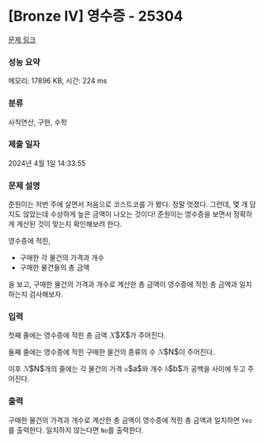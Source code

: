 # [Bronze IV] 영수증 - 25304 

[문제 링크](https://www.acmicpc.net/problem/25304) 

### 성능 요약

메모리: 17896 KB, 시간: 224 ms

### 분류

사칙연산, 구현, 수학

### 제출 일자

2024년 4월 1일 14:33:55

### 문제 설명

<p>준원이는 저번 주에 살면서 처음으로 코스트코를 가 봤다. 정말 멋졌다. 그런데, 몇 개 담지도 않았는데 수상하게 높은 금액이 나오는 것이다! 준원이는 영수증을 보면서 정확하게 계산된 것이 맞는지 확인해보려 한다.</p>

<p>영수증에 적힌,</p>

<ul>
	<li>구매한 각 물건의 가격과 개수</li>
	<li>구매한 물건들의 총 금액</li>
</ul>

<p>을 보고, 구매한 물건의 가격과 개수로 계산한 총 금액이 영수증에 적힌 총 금액과 일치하는지 검사해보자.</p>

### 입력 

 <p>첫째 줄에는 영수증에 적힌 총 금액 <mjx-container class="MathJax" jax="CHTML" style="font-size: 109%; position: relative;"><mjx-math class="MJX-TEX" aria-hidden="true"><mjx-mi class="mjx-i"><mjx-c class="mjx-c1D44B TEX-I"></mjx-c></mjx-mi></mjx-math><mjx-assistive-mml unselectable="on" display="inline"><math xmlns="http://www.w3.org/1998/Math/MathML"><mi>X</mi></math></mjx-assistive-mml><span aria-hidden="true" class="no-mathjax mjx-copytext">$X$</span></mjx-container>가 주어진다.</p>

<p>둘째 줄에는 영수증에 적힌 구매한 물건의 종류의 수 <mjx-container class="MathJax" jax="CHTML" style="font-size: 109%; position: relative;"><mjx-math class="MJX-TEX" aria-hidden="true"><mjx-mi class="mjx-i"><mjx-c class="mjx-c1D441 TEX-I"></mjx-c></mjx-mi></mjx-math><mjx-assistive-mml unselectable="on" display="inline"><math xmlns="http://www.w3.org/1998/Math/MathML"><mi>N</mi></math></mjx-assistive-mml><span aria-hidden="true" class="no-mathjax mjx-copytext">$N$</span></mjx-container>이 주어진다.</p>

<p>이후 <mjx-container class="MathJax" jax="CHTML" style="font-size: 109%; position: relative;"><mjx-math class="MJX-TEX" aria-hidden="true"><mjx-mi class="mjx-i"><mjx-c class="mjx-c1D441 TEX-I"></mjx-c></mjx-mi></mjx-math><mjx-assistive-mml unselectable="on" display="inline"><math xmlns="http://www.w3.org/1998/Math/MathML"><mi>N</mi></math></mjx-assistive-mml><span aria-hidden="true" class="no-mathjax mjx-copytext">$N$</span></mjx-container>개의 줄에는 각 물건의 가격 <mjx-container class="MathJax" jax="CHTML" style="font-size: 109%; position: relative;"><mjx-math class="MJX-TEX" aria-hidden="true"><mjx-mi class="mjx-i"><mjx-c class="mjx-c1D44E TEX-I"></mjx-c></mjx-mi></mjx-math><mjx-assistive-mml unselectable="on" display="inline"><math xmlns="http://www.w3.org/1998/Math/MathML"><mi>a</mi></math></mjx-assistive-mml><span aria-hidden="true" class="no-mathjax mjx-copytext">$a$</span></mjx-container>와 개수 <mjx-container class="MathJax" jax="CHTML" style="font-size: 109%; position: relative;"><mjx-math class="MJX-TEX" aria-hidden="true"><mjx-mi class="mjx-i"><mjx-c class="mjx-c1D44F TEX-I"></mjx-c></mjx-mi></mjx-math><mjx-assistive-mml unselectable="on" display="inline"><math xmlns="http://www.w3.org/1998/Math/MathML"><mi>b</mi></math></mjx-assistive-mml><span aria-hidden="true" class="no-mathjax mjx-copytext">$b$</span></mjx-container>가 공백을 사이에 두고 주어진다.</p>

### 출력 

 <p>구매한 물건의 가격과 개수로 계산한 총 금액이 영수증에 적힌 총 금액과 일치하면 <code>Yes</code>를 출력한다. 일치하지 않는다면 <code>No</code>를 출력한다.</p>

